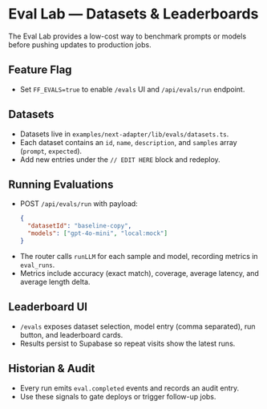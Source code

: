 # Eval Lab — Datasets & Leaderboards

The Eval Lab provides a low-cost way to benchmark prompts or models before pushing updates to production jobs.

## Feature Flag

- Set `FF_EVALS=true` to enable `/evals` UI and `/api/evals/run` endpoint.

## Datasets

- Datasets live in `examples/next-adapter/lib/evals/datasets.ts`.
- Each dataset contains an `id`, `name`, `description`, and `samples` array (`prompt`, `expected`).
- Add new entries under the `// EDIT HERE` block and redeploy.

## Running Evaluations

- POST `/api/evals/run` with payload:
  ```json
  {
    "datasetId": "baseline-copy",
    "models": ["gpt-4o-mini", "local:mock"]
  }
  ```
- The router calls `runLLM` for each sample and model, recording metrics in `eval_runs`.
- Metrics include accuracy (exact match), coverage, average latency, and average length delta.

## Leaderboard UI

- `/evals` exposes dataset selection, model entry (comma separated), run button, and leaderboard cards.
- Results persist to Supabase so repeat visits show the latest runs.

## Historian & Audit

- Every run emits `eval.completed` events and records an audit entry.
- Use these signals to gate deploys or trigger follow-up jobs.
